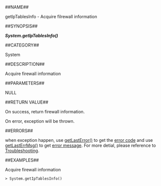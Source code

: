 
##NAME##

getIpTablesInfo - Acquire filrewall information

##SYNOPSIS##

***System.getIpTablesInfo()***

##CATEGORY##

System

##DESCRIPTION##

Acquire firewall information

##PARAMETERS##

NULL

##RETURN VALUE##

On success, return firewall information.

On error, exception will be thrown.

##ERRORS##

when exception happen, use [getLastError()](manual/Manual/Sequoiadb_command/Global/getLastError.md) to get the [error code](manual/Manual/Sequoiadb_error_code.md)  and use [getLastErrMsg()](manual/Manual/Sequoiadb_command/Global/getLastErrMsg.md) to get [error message](manual/Manual/Sequoiadb_command/Global/getLastErrMsg.md). For more detial, please  reference to [Troubleshooting](manual/FAQ/faq_sdb.md).

##EXAMPLES##

Acquire firewall information

```lang-javascript
> System.getIpTablesInfo()
```